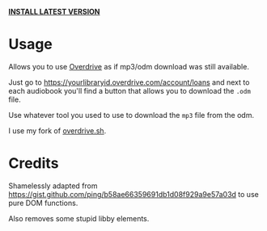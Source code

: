 **[INSTALL LATEST VERSION](https://cdn.statically.io/gh/vcalv/underdrive/master/web-ext-artifacts/559d8e3e0e284bddbbfa-1.2.xpi)**

# Usage

Allows you to use [Overdrive](https://overdrive.com) as if mp3/odm download was still available.

Just go to https://yourlibraryid.overdrive.com/account/loans and next to each audiobook you'll find a button that allows you to download the `.odm` file.

Use whatever tool you used to use to download the `mp3` file from the odm.

I use my fork of [overdrive.sh](https://github.com/vcalv/overdrive.sh).

# Credits

Shamelessly adapted from https://gist.github.com/ping/b58ae66359691db1d08f929a9e57a03d to use pure DOM functions.

Also removes some stupid libby elements.
